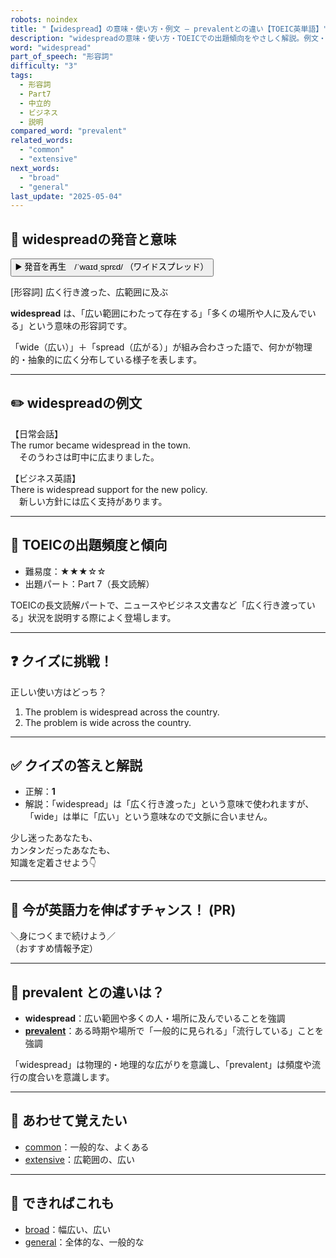 ```yaml
---
robots: noindex
title: "【widespread】の意味・使い方・例文 ― prevalentとの違い【TOEIC英単語】"
description: "widespreadの意味・使い方・TOEICでの出題傾向をやさしく解説。例文・クイズ付きでprevalentとの違いもわかりやすく学べます。"
word: "widespread"
part_of_speech: "形容詞"
difficulty: "3"
tags:
  - 形容詞
  - Part7
  - 中立的
  - ビジネス
  - 説明
compared_word: "prevalent"
related_words:
  - "common"
  - "extensive"
next_words:
  - "broad"
  - "general"
last_update: "2025-05-04"
---
```


## 🔰 widespreadの発音と意味

<button class="play-audio" onclick="playTTS('widespread')">
  <span class="play-audio-main">
    ▶️ 発音を再生　/ˈwaɪdˌsprɛd/
  </span>
  <span class="play-audio-sub">
    （ワイドスプレッド）
  </span>
</button>

[形容詞] 広く行き渡った、広範囲に及ぶ

**widespread** は、「広い範囲にわたって存在する」「多くの場所や人に及んでいる」という意味の形容詞です。

「wide（広い）」＋「spread（広がる）」が組み合わさった語で、何かが物理的・抽象的に広く分布している様子を表します。

---

## ✏️ widespreadの例文

【日常会話】  
The rumor became widespread in the town.  
　そのうわさは町中に広まりました。

【ビジネス英語】  
There is widespread support for the new policy.  
　新しい方針には広く支持があります。

---

## 🎯 TOEICの出題頻度と傾向

- 難易度：★★★☆☆
- 出題パート：Part 7（長文読解）

TOEICの長文読解パートで、ニュースやビジネス文書など「広く行き渡っている」状況を説明する際によく登場します。

---

## ❓ クイズに挑戦！

正しい使い方はどっち？

1. The problem is widespread across the country.  
2. The problem is wide across the country.

---

## ✅ クイズの答えと解説

- 正解：**1**
- 解説：「widespread」は「広く行き渡った」という意味で使われますが、「wide」は単に「広い」という意味なので文脈に合いません。

少し迷ったあなたも、  
カンタンだったあなたも、  
知識を定着させよう👇️

---

## 🚀 今が英語力を伸ばすチャンス！ (PR)

<div class="info-center">
＼身につくまで続けよう／<br>  
（おすすめ情報予定）
</div>

---

## 🤔  prevalent との違いは？

- **widespread**：広い範囲や多くの人・場所に及んでいることを強調
- **[prevalent](/prevalent)**：ある時期や場所で「一般的に見られる」「流行している」ことを強調

「widespread」は物理的・地理的な広がりを意識し、「prevalent」は頻度や流行の度合いを意識します。

---

## 🧩 あわせて覚えたい

- [common](/common)：一般的な、よくある
- [extensive](/extensive)：広範囲の、広い

---

## 📖 できればこれも

- [broad](/broad)：幅広い、広い
- [general](/general)：全体的な、一般的な

<!-- cvid: aid10_bid24 -->
